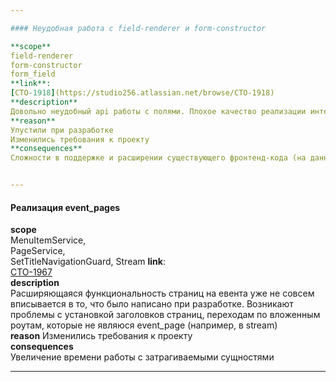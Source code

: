 ```yaml
---

#### Неудобная работа с field-renderer и form-constructor

**scope**  
field-renderer  
form-constructor  
form_field  
**link**:  
[CTO-1918](https://studio256.atlassian.net/browse/CTO-1918)  
**description**  
Довольно неудобный api работы с полями. Плохое качество реализации интерфейсов конструктора в панели и отрисовки полей на паблике. Также, большая связь с iview.  
**reason**  
Упустили при разработке  
Изменились требования к проекту  
**consequences**  
Сложности в поддержке и расширении существующего фронтенд-кода (на данный момент вносить новые фичи очень затруднительно)


---
```


#### Реализация event_pages

**scope**  
MenuItemService,  
PageService,  
SetTitleNavigationGuard,
Stream
**link**:  
[CTO-1967](https://studio256.atlassian.net/browse/CTO-1967)  
**description**  
Расширяющаяся функциональность страниц на евента уже не совсем вписывается в то, что было написано при разработке. Возникают проблемы с установкой заголовков страниц, переходам по вложенным роутам, которые не являюся event_page (например, в stream)  
**reason**
Изменились требования к проекту  
**consequences**  
Увеличение времени работы с затрагиваемыми сущностями

---
